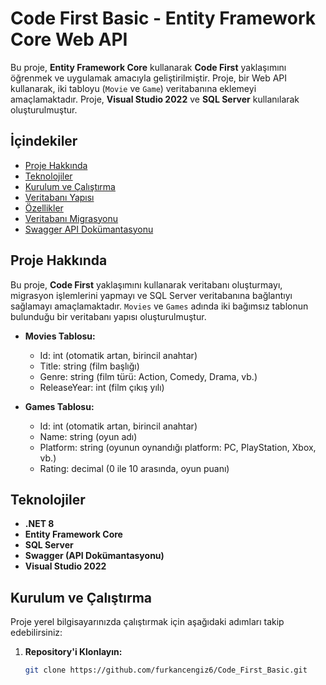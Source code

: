 # Code First Basic - Entity Framework Core Web API

Bu proje, **Entity Framework Core** kullanarak **Code First** yaklaşımını öğrenmek ve uygulamak amacıyla geliştirilmiştir. Proje, bir Web API kullanarak, iki tabloyu (`Movie` ve `Game`) veritabanına eklemeyi amaçlamaktadır. Proje, **Visual Studio 2022** ve **SQL Server** kullanılarak oluşturulmuştur.

## İçindekiler

- [Proje Hakkında](#proje-hakkında)
- [Teknolojiler](#teknolojiler)
- [Kurulum ve Çalıştırma](#kurulum-ve-çalıştırma)
- [Veritabanı Yapısı](#veritabanı-yapısı)
- [Özellikler](#özellikler)
- [Veritabanı Migrasyonu](#veritabanı-migrasyonu)
- [Swagger API Dokümantasyonu](#swagger-api-dokümantasyonu)

## Proje Hakkında

Bu proje, **Code First** yaklaşımını kullanarak veritabanı oluşturmayı, migrasyon işlemlerini yapmayı ve SQL Server veritabanına bağlantıyı sağlamayı amaçlamaktadır. `Movies` ve `Games` adında iki bağımsız tablonun bulunduğu bir veritabanı yapısı oluşturulmuştur.

- **Movies Tablosu:**
  - Id: int (otomatik artan, birincil anahtar)
  - Title: string (film başlığı)
  - Genre: string (film türü: Action, Comedy, Drama, vb.)
  - ReleaseYear: int (film çıkış yılı)

- **Games Tablosu:**
  - Id: int (otomatik artan, birincil anahtar)
  - Name: string (oyun adı)
  - Platform: string (oyunun oynandığı platform: PC, PlayStation, Xbox, vb.)
  - Rating: decimal (0 ile 10 arasında, oyun puanı)

## Teknolojiler

- **.NET 8**
- **Entity Framework Core**
- **SQL Server**
- **Swagger (API Dokümantasyonu)**
- **Visual Studio 2022**

## Kurulum ve Çalıştırma

Proje yerel bilgisayarınızda çalıştırmak için aşağıdaki adımları takip edebilirsiniz:

1. **Repository'i Klonlayın:**

   ```bash
   git clone https://github.com/furkancengiz6/Code_First_Basic.git
